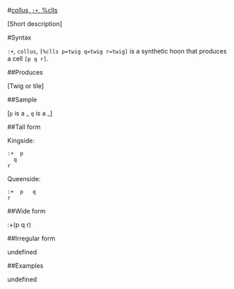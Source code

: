 #[collus, `:+`, %clls](#clls)

[Short description]

#Syntax

`:+`, `collus`, `[%clls p=twig q=twig r=twig]` is a synthetic hoon that
produces a cell `[p q r]`.

##Produces

[Twig or tile]

##Sample

[`p` is a _
`q` is a _]

##Tall form

Kingside:

    :+  p
      q
    r

Queenside:

    :+  p   q
    r

##Wide form

:+(p q r)

##Irregular form

undefined

##Examples

undefined


